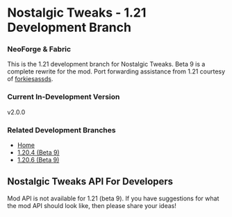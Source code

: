 # Nostalgic Tweaks - 1.21 Development Branch

### NeoForge & Fabric

This is the 1.21 development branch for Nostalgic Tweaks. Beta 9 is a complete rewrite for the mod.
Port forwarding assistance from 1.21 courtesy
of [forkiesassds](https://github.com/forkiesassds/Nostalgic-Tweaks/tree/1.21).

### Current In-Development Version

v2.0.0

### Related Development Branches

- [Home](https://github.com/Adrenix/Nostalgic-Tweaks)
- [1.20.4 (Beta 9)](https://github.com/Adrenix/Nostalgic-Tweaks/tree/1.20.4)
- [1.20.6 (Beta 9)](https://github.com/Adrenix/Nostalgic-Tweaks/tree/1.20.6)

## Nostalgic Tweaks API For Developers

Mod API is not available for 1.21 (beta 9). If you have suggestions for what the mod API should look like, then please
share your ideas!
